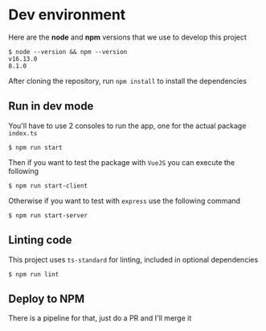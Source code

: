 # Dev environment

Here are the **node** and **npm** versions that we use to develop this project

```shell
$ node --version && npm --version
v16.13.0
8.1.0
```

After cloning the repository, run `npm install` to install the dependencies

## Run in dev mode

You'll have to use 2 consoles to run the app, one for the actual package `index.ts`

```shell
$ npm run start
```

Then if you want to test the package with `VueJS` you can execute the following

```shell
$ npm run start-client
```

Otherwise if you want to test with `express` use the following command

```shell
$ npm run start-server
```

## Linting code

This project uses `ts-standard` for linting, included in optional dependencies

```shell
$ npm run lint
```

## Deploy to NPM

There is a pipeline for that, just do a PR and I'll merge it
